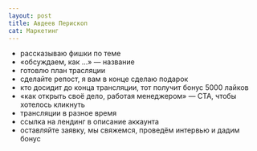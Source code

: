 ```yaml
---
layout: post
title: Авдеев Перископ
cat: Маркетинг
---
```


- рассказываю фишки по теме
- «обсуждаем, как ...» — название
- готовлю план трасляции
- сделайте репост, я вам в конце сделаю подарок
- кто досидит до конца трансляции, тот получит бонус 5000 лайков
- «как открыть своё дело, работая менеджером» — CTA, чтобы хотелось кликнуть
- трансляции в разное время
- ссылка на лендинг в описание аккаунта
- оставляйте заявку, мы свяжемся, проведём интервью и дадим бонус
